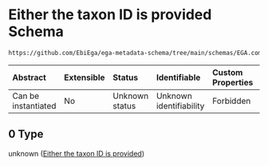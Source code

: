 # Either the taxon ID is provided Schema

```txt
https://github.com/EbiEga/ega-metadata-schema/tree/main/schemas/EGA.common-definitions.json#/definitions/organism_descriptor/anyOf/0
```



| Abstract            | Extensible | Status         | Identifiable            | Custom Properties | Additional Properties | Access Restrictions | Defined In                                                                                |
| :------------------ | :--------- | :------------- | :---------------------- | :---------------- | :-------------------- | :------------------ | :---------------------------------------------------------------------------------------- |
| Can be instantiated | No         | Unknown status | Unknown identifiability | Forbidden         | Allowed               | none                | [EGA.common-definitions.json*](../out/EGA.common-definitions.json "open original schema") |

## 0 Type

unknown ([Either the taxon ID is provided](ega-4-definitions-organism-obi0100026-descriptor-block-anyof-either-the-taxon-id-is-provided.md))
